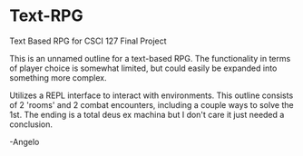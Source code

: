 # Text-RPG
Text Based RPG for CSCI 127 Final Project

This is an unnamed outline for a text-based RPG.
The functionality in terms of player choice is somewhat limited, but could easily be expanded into something more complex.

Utilizes a REPL interface to interact with environments. This outline consists of 2 'rooms' and 2 combat encounters, including a couple ways to solve the 1st.
The ending is a total deus ex machina but I don't care it just needed a conclusion.

-Angelo
